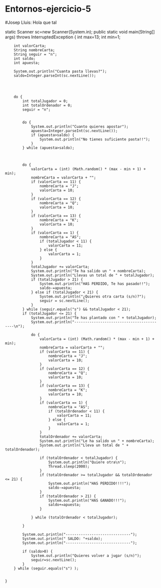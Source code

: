 # Entornos-ejercicio-5

#Josep Lluis: Hola que tal

static Scanner sc=new Scanner(System.in);
    public static void main(String[] args) throws InterruptedException {
        int max=13;
        int min=1;
        
        int valorCarta;
        String nombreCarta;
        String seguir = "n";
        int saldo;
        int apuesta;
        
        System.out.println("Cuanta pasta llevas?");
        saldo=Integer.parseInt(sc.nextLine());
        
        
        
        
        do {
            int totalJugador = 0;
            int totalOrdenador = 0;
            seguir = "n";
            
            
            do {
                System.out.println("Cuanto quieres apostar");
                apuesta=Integer.parseInt(sc.nextLine());
                if (apuesta>saldo) {
                    System.out.println("No tienes suficiente pasta!!");
                }
            } while (apuesta>saldo);
            
            
            
            do {
                valorCarta = (int) (Math.random() * (max - min + 1) + min);
                nombreCarta = valorCarta + "";
                if (valorCarta == 11) {
                    nombreCarta = "J";
                    valorCarta = 10;
                }
                if (valorCarta == 12) {
                    nombreCarta = "Q";
                    valorCarta = 10;
                }
                if (valorCarta == 13) {
                    nombreCarta = "K";
                    valorCarta = 10;
                }
                if (valorCarta == 1) {
                    nombreCarta = "AS";
                    if (totalJugador < 11) {
                        valorCarta = 11;
                    } else {
                        valorCarta = 1;
                    }
                }
                totalJugador += valorCarta;
                System.out.println("Te ha salido un " + nombreCarta);
                System.out.println("Llevas un total de " + totalJugador);
                if (totalJugador > 21) {
                    System.out.println("HAS PERDIDO, Te has pasado!!");
                    saldo-=apuesta;
                } else if (totalJugador < 21) {
                    System.out.println("¿Quieres otra carta (s/n)?");
                    seguir = sc.nextLine();
                }
            } while (seguir.equals("s") && totalJugador < 21);
            if (totalJugador <= 21) {
                System.out.println("Te has plantado con " + totalJugador);
                System.out.println("------------------------------------------\n");

                do {
                    valorCarta = (int) (Math.random() * (max - min + 1) + min);
                    nombreCarta = valorCarta + "";
                    if (valorCarta == 11) {
                        nombreCarta = "J";
                        valorCarta = 10;
                    }
                    if (valorCarta == 12) {
                        nombreCarta = "Q";
                        valorCarta = 10;
                    }
                    if (valorCarta == 13) {
                        nombreCarta = "K";
                        valorCarta = 10;
                    }
                    if (valorCarta == 1) {
                        nombreCarta = "AS";
                        if (totalOrdenador < 11) {
                            valorCarta = 11;
                        } else {
                            valorCarta = 1;
                        }
                    }
                    totalOrdenador += valorCarta;
                    System.out.println("Le ha salido un " + nombreCarta);
                    System.out.println("Lleva un total de " + totalOrdenador);

                    if (totalOrdenador < totalJugador) {
                        System.out.println("Quiere otra\n");
                        Thread.sleep(2000);
                    }
                    if (totalOrdenador >= totalJugador && totalOrdenador <= 21) {
                        System.out.println("HAS PERDIDO!!!!");
                        saldo-=apuesta;
                    }
                    if (totalOrdenador > 21) {
                        System.out.println("HAS GANADO!!!");
                        saldo+=apuesta;
                    }

                } while (totalOrdenador < totalJugador);

            }
            
            System.out.println("------------------------------");
            System.out.println(" SALDO: "+saldo);
            System.out.println("------------------------------");
            
            if (saldo>0) {
                System.out.println("Quieres volver a jugar (s/n)");
                seguir=sc.nextLine();
            }
        } while (seguir.equals("s") );

        
    }

